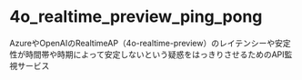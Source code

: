 # 4o_realtime_preview_ping_pong
AzureやOpenAIのRealtimeAP（4o-realtime-preview）のレイテンシーや安定性が時間帯や時期によって安定しないという疑惑をはっきりさせるためのAPI監視サービス
